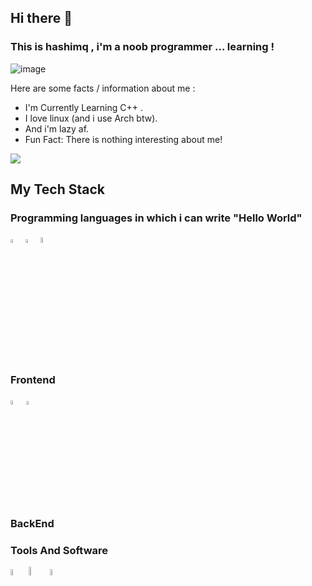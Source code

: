 ## Hi there 👋
### This is hashimq , i'm a noob programmer ... learning !

![image](https://i.pinimg.com/736x/93/24/05/932405dd077400dac3b3521cf9ef8883.jpg)
 
 Here are some facts / information about me :
 - I'm Currently Learning C++ .
 - I love linux (and i use Arch btw).
 - And i'm lazy af.
 - Fun Fact: There is nothing interesting about me!

![](https://komarev.com/ghpvc/?username=Hashimq07&color=green)

## My Tech Stack 

### Programming languages in which i can write "Hello World"
<div>
  <img src="https://www.pngkit.com/png/full/101-1010012_download-png.png" alt="C Logo" width="4%" title='C'/>
  <img src="https://upload.wikimedia.org/wikipedia/commons/thumb/1/18/ISO_C%2B%2B_Logo.svg/1822px-ISO_C%2B%2B_Logo.svg.png" alt="c++" width="4%" title='C++' />
  <img src="http://clipart-library.com/images_k/python-logo-transparent/python-logo-transparent-9.png" alt="Python Logo" width="5%" title='Python'/>
</div>

### Frontend

<div>
  <img src ="https://logos-download.com/wp-content/uploads/2017/07/HTML5_badge.png" alt="HTML5 logo" width="4.2%" title='HTML5'/>
  <img src ="https://www.santiagobarrionuevo.com/wp-content/uploads/2014/04/CSS3-Logo.png" alt="CSS3 logo" width="3.9%" title='CSS3'/>
<div> 

### BackEnd 

### Tools And Software

<div>
    <img src="https://cdn.freebiesupply.com/logos/large/2x/git-icon-logo-png-transparent.png" alt="git Logo" width="5%" title='git' />
    <img src="https://cdn.freebiesupply.com/logos/large/2x/linux-tux-1-logo-png-transparent.png" alt="Linux Logo" width="6%" title='Linux' />
    <img src="https://cdn.freebiesupply.com/logos/large/2x/vim-logo-png-transparent.png" alt="VIm Logo" width="5%" title='VIM' />
</div>
